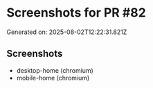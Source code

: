 # Screenshots for PR #82

Generated on: 2025-08-02T12:22:31.821Z

## Screenshots
- desktop-home (chromium)
- mobile-home (chromium)
